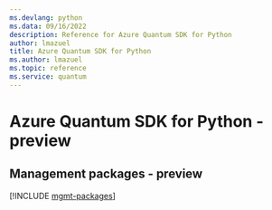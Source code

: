 ```yaml
---
ms.devlang: python
ms.data: 09/16/2022
description: Reference for Azure Quantum SDK for Python
author: lmazuel
title: Azure Quantum SDK for Python
ms.author: lmazuel
ms.topic: reference
ms.service: quantum
---
```

# Azure Quantum SDK for Python - preview

## Management packages - preview
[!INCLUDE [mgmt-packages](quantum-mgmt-index.md)]